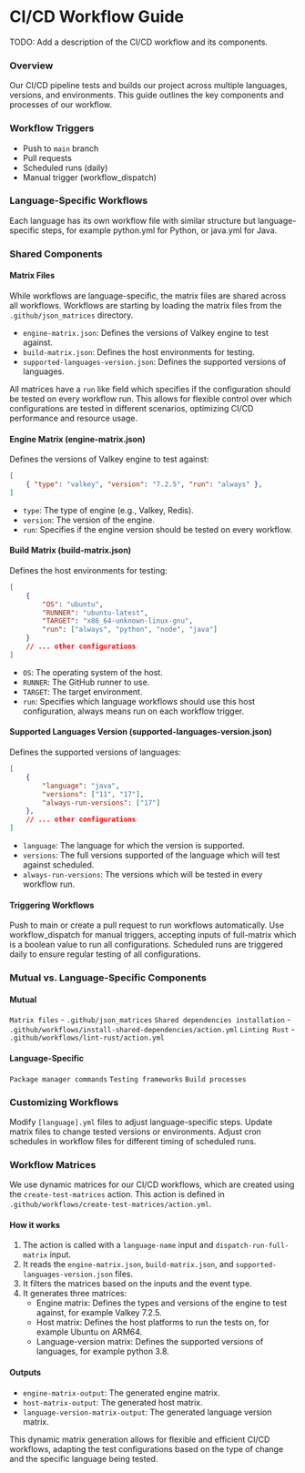 # CI/CD Workflow Guide

TODO: Add a description of the CI/CD workflow and its components.

### Overview

Our CI/CD pipeline tests and builds our project across multiple languages, versions, and environments. This guide outlines the key components and processes of our workflow.

### Workflow Triggers

*   Push to `main` branch
*   Pull requests
*   Scheduled runs (daily)
*   Manual trigger (workflow_dispatch)

### Language-Specific Workflows

Each language has its own workflow file with similar structure but language-specific steps, for example python.yml for Python, or java.yml for Java.

### Shared Components

#### Matrix Files

While workflows are language-specific, the matrix files are shared across all workflows. 
Workflows are starting by loading the matrix files from the `.github/json_matrices` directory.

*  `engine-matrix.json`: Defines the versions of Valkey engine to test against.
*  `build-matrix.json`: Defines the host environments for testing.
* `supported-languages-version.json`: Defines the supported versions of languages.

All matrices have a `run` like field which specifies if the configuration should be tested on every workflow run.
This allows for flexible control over which configurations are tested in different scenarios, optimizing CI/CD performance and resource usage.

#### Engine Matrix (engine-matrix.json)

Defines the versions of Valkey engine to test against:

```json
[
    { "type": "valkey", "version": "7.2.5", "run": "always" },
]
```
*  `type`: The type of engine (e.g., Valkey, Redis).
*  `version`: The version of the engine.
*  `run`: Specifies if the engine version should be tested on every workflow.

#### Build Matrix (build-matrix.json)

Defines the host environments for testing:

```json
[
    {
        "OS": "ubuntu",
        "RUNNER": "ubuntu-latest",
        "TARGET": "x86_64-unknown-linux-gnu",
        "run": ["always", "python", "node", "java"]
    }
    // ... other configurations
]
```
*  `OS`: The operating system of the host.
*  `RUNNER`: The GitHub runner to use.
*  `TARGET`: The target environment.
*  `run`: Specifies which language workflows should use this host configuration, always means run on each workflow trigger.

#### Supported Languages Version (supported-languages-version.json)

Defines the supported versions of languages:

```json
[
    {
        "language": "java",
        "versions": ["11", "17"],
        "always-run-versions": ["17"]
    },
    // ... other configurations
]
```
*  `language`: The language for which the version is supported.
*  `versions`: The full versions supported of the language which will test against scheduled.
*  `always-run-versions`: The versions which will be tested in every workflow run.

#### Triggering Workflows

Push to main or create a pull request to run workflows automatically.
Use workflow_dispatch for manual triggers, accepting inputs of full-matrix which is a boolean value to run all configurations.
Scheduled runs are triggered daily to ensure regular testing of all configurations.

### Mutual vs. Language-Specific Components

#### Mutual

`Matrix files` - `.github/json_matrices`
`Shared dependencies installation` - `.github/workflows/install-shared-dependencies/action.yml`
`Linting Rust` - `.github/workflows/lint-rust/action.yml`

#### Language-Specific

`Package manager commands`
`Testing frameworks`
`Build processes`

### Customizing Workflows

Modify `[language].yml` files to adjust language-specific steps.
Update matrix files to change tested versions or environments.
Adjust cron schedules in workflow files for different timing of scheduled runs.

### Workflow Matrices

We use dynamic matrices for our CI/CD workflows, which are created using the `create-test-matrices` action. This action is defined in `.github/workflows/create-test-matrices/action.yml`.

#### How it works

1. The action is called with a `language-name` input and `dispatch-run-full-matrix` input.
2. It reads the `engine-matrix.json`, `build-matrix.json`, and `supported-languages-version.json` files.
3. It filters the matrices based on the inputs and the event type.
2. It generates three matrices:
   - Engine matrix: Defines the types and versions of the engine to test against, for example Valkey 7.2.5.
   - Host matrix: Defines the host platforms to run the tests on, for example Ubuntu on ARM64.
   - Language-version matrix: Defines the supported versions of languages, for example python 3.8.

#### Outputs
- `engine-matrix-output`: The generated engine matrix.
- `host-matrix-output`: The generated host matrix.
- `language-version-matrix-output`: The generated language version matrix.

This dynamic matrix generation allows for flexible and efficient CI/CD workflows, adapting the test configurations based on the type of change and the specific language being tested.
